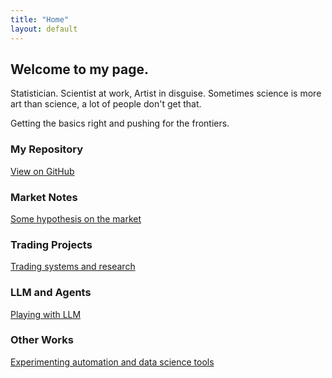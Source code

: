 ```yaml
---
title: "Home"
layout: default
---
```


<div class="hero">
  <h2> Welcome to my page. </h2>
  <p> Statistician. Scientist at work, Artist in disguise. Sometimes science is more art than science, a lot of people don't get that. </p>
  <p> Getting the basics right and pushing for the frontiers. </p>
</div>

<div class="grid">
  <div class="card">
    <h3>My Repository</h3>
    <p><a href="https://github.com/resyui/resyui.github.io">View on GitHub</a></p>
  </div>
  <div class="card">
    <h3>Market Notes</h3>
    <p><a href="/blog/">Some hypothesis on the market</a></p>
  </div>
  <div class="card">
    <h3>Trading Projects</h3>
    <p><a href="/projects/algo-trading/">Trading systems and research</a></p>
  </div>
  <div class="card">
    <h3>LLM and Agents</h3>
    <p><a href="/projects/LLM/">Playing with LLM</a></p>
  </div>
  <div class="card">
    <h3>Other Works</h3>
    <p><a href="/projects/toolsandtests/">Experimenting automation and data science tools</a></p>
  </div>
</div>
